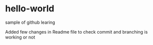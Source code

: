 # hello-world
sample of github learing

Added few changes in Readme file to check commit and branching is working or not
